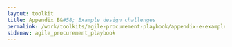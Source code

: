 ```yaml
---
layout: toolkit
title: Appendix E&#58; Example design challenges
permalink: /work/toolkits/agile-procurement-playbook/appendix-e-example-design-challenges/
sidenav: agile_procurement_playbook
---
```

